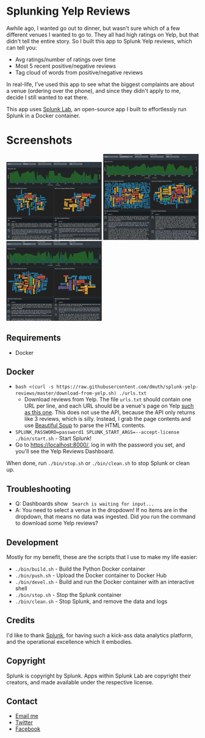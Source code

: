 
# Splunking Yelp Reviews

Awhile ago, I wanted go out to dinner, but wasn't sure which of a few different
venues I wanted to go to.  They all had high ratings on Yelp, but that didn't
tell the entire story.  So I built this app to Splunk Yelp reviews, which can tell you:

- Avg ratings/number of ratings over time
- Most 5 recent positive/negative reviews
- Tag cloud of words from positive/negative reviews

In real-life, I've used this app to see what the biggest complaints are
about a venue (ordering over the phone), and since they didn't apply to me, 
decide I still wanted to eat there.

This app uses <a href="https://github.com/dmuth/splunk-lab">Splunk Lab</a>, an open-source 
app I built to effortlessly run Splunk in a Docker container.


# Screenshots

<a href="img/bella-italia.png"><img src="img/bella-italia.png" width="250" /></a>
<a href="img/iron-hill-brewary.png"><img src="img/iron-hill-brewary.png" width="250" /></a>
<a href="img/john-henrys.png"><img src="img/john-henrys.png" width="250" /></a>


## Requirements

- Docker


## Docker

- `bash <(curl -s https://raw.githubusercontent.com/dmuth/splunk-yelp-reviews/master/download-from-yelp.sh) ./urls.txt`
   - Download reviews from Yelp. The file `urls.txt` should contain one URL per line, and each URL should be a venue's page on Yelp <a href="https://www.yelp.com/biz/john-henrys-pub-ardmore">such as this one</a>.  This does not use the API, because the API only returns like 3 reviews, which is silly. Instead, I grab the page contents and use <a href="https://www.crummy.com/software/BeautifulSoup/bs4/doc/">Beautiful Soup</a> to parse the HTML contents.
- `SPLUNK_PASSWORD=password1 SPLUNK_START_ARGS=--accept-license ./bin/start.sh` - Start Splunk!
- Go to <a href="https://localhost:8000/">https://localhost:8000/</a>, log in with the password you set, and you'll see the Yelp Reviews Dashboard.

When done, run `./bin/stop.sh` or `./bin/clean.sh` to stop Splunk or clean up.


## Troubleshooting

- Q: Dashboards show ` Search is waiting for input...`
- A: You need to select a venue in the dropdown!  If no items are in the dropdown, that means no data was ingested.  Did you run the command to download some Yelp reviews?


## Development

Mostly for my benefit, these are the scripts that I use to make my life easier:

- `./bin/build.sh` - Build the Python Docker container
- `./bin/push.sh` - Upload the Docker container to Docker Hub
- `./bin/devel.sh` - Build and run the Docker container with an interactive shell
- `./bin/stop.sh` - Stop the Splunk container
- `./bin/clean.sh` - Stop Splunk, and remove the data and logs



## Credits

I'd like to thank <a href="http://splunk.com/">Splunk</a>, for having such a kick-ass data
analytics platform, and the operational excellence which it embodies.


## Copyright

Splunk is copyright by Splunk.  Apps within Splunk Lab are copyright their creators,
and made available under the respective license.  


## Contact

- <a href="mailto:doug.muth@gmail.com">Email me</a>
- <a href="https://twitter.com/dmuth">Twitter</a>
- <a href="https://facebook.com/dmuth">Facebook</a>






